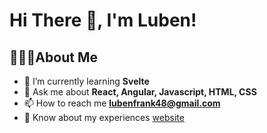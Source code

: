 # Hi There 👋, I'm Luben!

## 🙋🏽‍♂️About Me

- 🌱 I’m currently learning **Svelte**
- 💬 Ask me about **React, Angular, Javascript, HTML, CSS**
- 📫 How to reach me **lubenfrank48@gmail.com**
- 📄 Know about my experiences [website](https://luben-gonsalves.netlify.app/)

